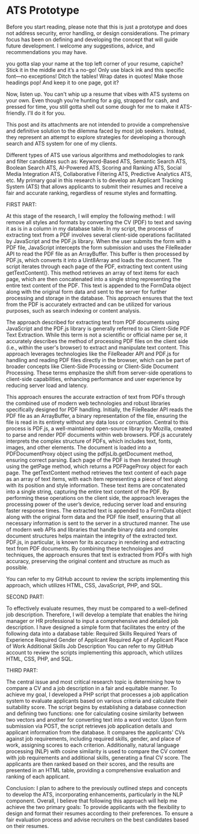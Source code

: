 <h1>ATS Prototype</h1>

Before you start reading, please note that this is just a prototype and does not address security, error handling, or design considerations. The primary focus has been on defining and developing the concept that will guide future development. I welcome any suggestions, advice, and recommendations you may have.

you gotta slap your name at the top left corner of your resume, capiche? Stick it in the middle and it’s a no-go! Only use black ink and this specific font—no exceptions! Ditch the tables! Wrap dates in quotes! Make those headings pop! And keep it to one page, got it?

Now, listen up. You can't whip up a resume that vibes with ATS systems on your own. Even though you’re hunting for a gig, strapped for cash, and pressed for time, you still gotta shell out some dough for me to make it ATS-friendly. I'll do it for you.

This post and its attachments are not intended to provide a comprehensive and definitive solution to the dilemma faced by most job seekers. Instead, they represent an attempt to explore strategies for developing a thorough search and ATS system for one of my clients.

Different types of ATS use various algorithms and methodologies to rank and filter candidates such as: Keyword-Based ATS, Semantic Search ATS, Boolean Search ATS, AI-Powered ATS, Scoring and Ranking ATS, Social Media Integration ATS, Collaborative Filtering ATS, Predictive Analytics ATS, etc. My primary goal in this research is to develop an Applicant Tracking System (ATS) that allows applicants to submit their resumes and receive a fair and accurate ranking, regardless of resume styles and formatting.

FIRST PART:

At this stage of the research, I will employ the following method: I will remove all styles and formats by converting the CV (PDF) to text and saving it as is in a column in my database table. In my script, the process of extracting text from a PDF involves several client-side operations facilitated by JavaScript and the PDF.js library. When the user submits the form with a PDF file, JavaScript intercepts the form submission and uses the FileReader API to read the PDF file as an ArrayBuffer. This buffer is then processed by PDF.js, which converts it into a Uint8Array and loads the document. The script iterates through each page of the PDF, extracting text content using getTextContent(). This method retrieves an array of text items for each page, which are then concatenated into a single string representing the entire text content of the PDF. This text is appended to the FormData object along with the original form data and sent to the server for further processing and storage in the database. This approach ensures that the text from the PDF is accurately extracted and can be utilized for various purposes, such as search indexing or content analysis.

The approach described for extracting text from PDF documents using JavaScript and the PDF.js library is generally referred to as Client-Side PDF Text Extraction. While this term is not a scientific or official name per se, it accurately describes the method of processing PDF files on the client side (i.e., within the user's browser) to extract and manipulate text content. This approach leverages technologies like the FileReader API and PDF.js for handling and reading PDF files directly in the browser, which can be part of broader concepts like Client-Side Processing or Client-Side Document Processing. These terms emphasize the shift from server-side operations to client-side capabilities, enhancing performance and user experience by reducing server load and latency.

This approach ensures the accurate extraction of text from PDFs through the combined use of modern web technologies and robust libraries specifically designed for PDF handling. Initially, the FileReader API reads the PDF file as an ArrayBuffer, a binary representation of the file, ensuring the file is read in its entirety without any data loss or corruption. Central to this process is PDF.js, a well-maintained open-source library by Mozilla, created to parse and render PDF documents within web browsers. PDF.js accurately interprets the complex structure of PDFs, which includes text, fonts, images, and other elements. The document is loaded into a PDFDocumentProxy object using the pdfjsLib.getDocument method, ensuring correct parsing. Each page of the PDF is then iterated through using the getPage method, which returns a PDFPageProxy object for each page. The getTextContent method retrieves the text content of each page as an array of text items, with each item representing a piece of text along with its position and style information. These text items are concatenated into a single string, capturing the entire text content of the PDF. By performing these operations on the client side, the approach leverages the processing power of the user’s device, reducing server load and ensuring faster response times. The extracted text is appended to a FormData object along with the original form data and the PDF file itself, ensuring that all necessary information is sent to the server in a structured manner. The use of modern web APIs and libraries that handle binary data and complex document structures helps maintain the integrity of the extracted text. PDF.js, in particular, is known for its accuracy in rendering and extracting text from PDF documents. By combining these technologies and techniques, the approach ensures that text is extracted from PDFs with high accuracy, preserving the original content and structure as much as possible.

You can refer to my GitHub account to review the scripts implementing this approach, which utilizes HTML, CSS, JavaScript, PHP, and SQL.

SECOND PART:

To effectively evaluate resumes, they must be compared to a well-defined job description. Therefore, I will develop a template that enables the hiring manager or HR professional to input a comprehensive and detailed job description. I have designed a simple form that facilitates the entry of the following data into a database table:
Required Skills
Required Years of Experience
Required Gender of Applicant
Required Age of Applicant
Place of Work
Additional Skills
Job Description
You can refer to my GitHub account to review the scripts implementing this approach, which utilizes HTML, CSS, PHP, and SQL.


THIRD PART:

The central issue and most critical research topic is determining how to compare a CV and a job description in a fair and equitable manner.
To achieve my goal, I developed a PHP script that processes a job application system to evaluate applicants based on various criteria and calculate their suitability score. The script begins by establishing a database connection and defining two functions: one for calculating cosine similarity between two vectors and another for converting text into a word vector. Upon form submission via POST, the script retrieves job application details and applicant information from the database. It compares the applicants' CVs against job requirements, including required skills, gender, and place of work, assigning scores to each criterion. Additionally, natural language processing (NLP) with cosine similarity is used to compare the CV content with job requirements and additional skills, generating a final CV score. The applicants are then ranked based on their scores, and the results are presented in an HTML table, providing a comprehensive evaluation and ranking of each applicant.

Conclusion:
I plan to adhere to the previously outlined steps and concepts to develop the ATS, incorporating enhancements, particularly in the NLP component. Overall, I believe that following this approach will help me achieve the two primary goals:
To provide applicants with the flexibility to design and format their resumes according to their preferences.
To ensure a fair evaluation process and advise recruiters on the best candidates based on their resumes.
